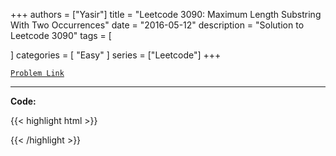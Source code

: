 
+++
authors = ["Yasir"]
title = "Leetcode 3090: Maximum Length Substring With Two Occurrences"
date = "2016-05-12"
description = "Solution to Leetcode 3090"
tags = [
    
]
categories = [
    "Easy"
]
series = ["Leetcode"]
+++



[`Problem Link`](https://leetcode.com/problems/maximum-length-substring-with-two-occurrences/description/)

---

**Code:**

{{< highlight html >}}

{{< /highlight >}}

